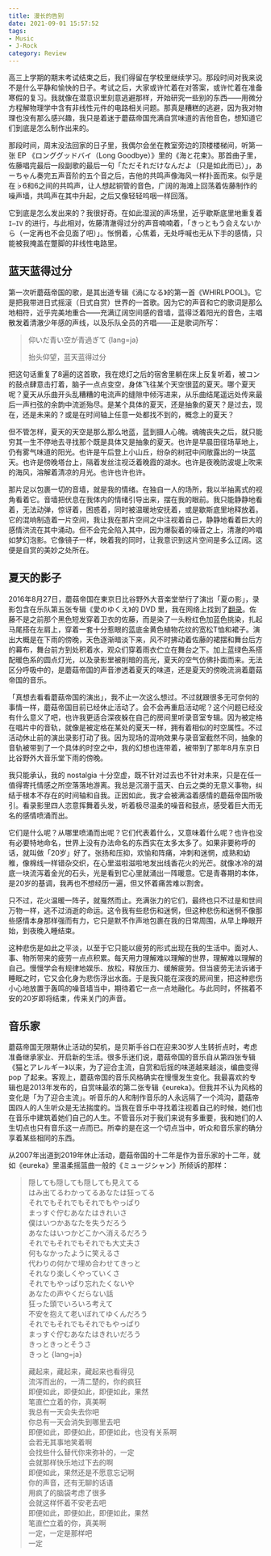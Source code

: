 ```yaml
---
title: 漫长的告别
date: 2021-09-01 15:57:52
tags:
- Music
- J-Rock
category: Review
---
```


高三上学期的期末考试结束之后，我们得留在学校里继续学习。那段时间对我来说不是什么平静和愉快的日子。考试之后，大家或许忙着在对答案，或许忙着在准备寒假的复习。我就像在潜意识里刻意逃避那样，开始研究一些别的东西——用微分方程解物理学中含有非线性元件的电路相关问题。那真是糟糕的逃避，因为我对物理也没有那么感兴趣，我只是着迷于蘑菇帝国充满自赏味道的吉他音色，想知道它们到底是怎么制作出来的。

那段时间，周末没法回家的日子里，我偶尔会坐在教室旁边的顶楼楼梯间，听第一张 EP 《ロンググッドバイ（Long Goodbye）》里的《<span lang="ja">海と花束</span>》。那首曲子里，佐藤唱完最后一段副歌的最后一句「ただそれだけなんだよ（只是如此而已）」，あーちゃん奏完五声音阶的五个音之后，吉他的共鸣声像海风一样扑面而来。似乎是在♭6和6之间的共鸣声，让人想起铜管的音色，广阔的海滩上回荡着佐藤制作的噪声墙，共鸣声在其中升起，之后又像轻轻呜咽一样回落。

它到底是怎么发出来的？我很好奇。在如此湿润的声场里，近乎歇斯底里地重复着 `I–IV` 的进行，与此相对，佐藤清澈得过分的声音喃喃着，「<span lang="ja">きっともう会えないから</span>（一定再也不会见面了吧）」。怅惘着，心焦着，无处呼喊也无从下手的感情，只能被我掩盖在蹩脚的非线性电路里。

## 蓝天蓝得过分

第一次听蘑菇帝国的歌，是其出道专辑《<span lang="ja">渦になる</span>》的第一首《WHIRLPOOL》。它是把我带进日式摇滚（日式自赏）世界的一首歌。因为它的声音和它的歌词是那么地相符，近乎完美地重合——充满辽阔空间感的音墙，蓝得泛着阳光的音色，主唱散发着清澈少年感的声线，以及乐队全员的齐唱——正是歌词所写：

> 仰いだ青い空が青過ぎて {lang=ja}
> 
> 抬头仰望，蓝天蓝得过分

把这句话重复了8遍的这首歌，我在熄灯之后的宿舍里躺在床上反复听着，被コン的鼓点肆意击打着，脑子一点点变空，身体飞往某个天空很蓝的夏天。哪个夏天呢？夏天从乐曲开头乱糟糟的电流声的缝隙中倾泻进来，从乐曲结尾遥远处传来最后一声扫弦的余韵中流逝殆尽。是某个具体的夏天，还是抽象的夏天？是过去，现在，还是未来的？或是在时间轴上任意一处都找不到的，概念上的夏天？

但不管怎样，夏天的天空是那么那么地蓝，蓝到摄人心魄。魂魄丧失之后，就只能穷其一生不停地去寻找那个既是具体又是抽象的夏天。也许是早晨田径场草地上，仍有雾气味道的阳光。也许是午后登上小山丘，纷杂的树冠中间敞露出的一块蓝天。也许是傍晚塔台上，隔着发丝注视泛着晚霞的湖水。也许是夜晚防波堤上吹来的海风，溶解着清凉的月光。也许也许也许。

那片足以包裹一切的音墙，就是我的情绪。在独自一人的场所，我以半抽离式的视角看着它。音墙把伏息在我体内的情绪引导出来，摆在我的眼前。我只能静静地看着，无法动弹，惊讶着，困惑着，同时被温暖地安抚着，或是歇斯底里地释放着。它的混响制造着一片空间，我让我在那片空间之中注视着自己，静静地看着巨大的感情洪流在其中涌动。但不会完全陷入其中，因为爆裂着的噪音之上，清澈的吟唱如梦幻泡影。它像镜子一样，映着我的同时，让我意识到这片空间是多么辽阔。这便是自赏的美妙之处所在。

## 夏天的影子

2016年8月27日，蘑菇帝国在東京日比谷野外大音楽堂举行了演出「<span lang="ja">夏の影</span>」，录影包含在乐队第五张专辑《<span lang="ja">愛のゆくえ</span>》的 DVD 里，我在网络上找到了[翻录](https://youtube.com/playlist?list=PLrFKhfZgu_LxU33HCMGfK32pVAgjF9Nbe)。佐藤不是之前那个黑色短发穿着卫衣的佐藤，而是染了一头粉红色加蓝色挑染，扎起马尾搭在左肩上，穿着一套十分惹眼的蓝底金黄色植物花纹的宽松T恤和裙子。演出大概是在下雨的傍晚，天色逐渐暗淡下来，风不时拂动着佐藤的裙摆和舞台后方的幕布，舞台前方到处积着水，观众们穿着雨衣伫立在舞台之下。加上蓝绿色系搭配暖色系的圆点灯光，以及录影里被削暗的高光，夏天的空气仿佛扑面而来。无法区分呼吸中的，是蘑菇帝国的声音渗透着夏天的味道，还是夏天的傍晚流淌着蘑菇帝国的音乐。

「真想去看看蘑菇帝国的演出」，我不止一次这么想过。不过就跟很多无可奈何的事情一样，蘑菇帝国目前已经休止活动了。会不会再重启活动呢？这个问题已经没有什么意义了吧，也许我更适合深夜躲在自己的房间里听录音室专辑。因为被定格在唱片中的音轨，就像是被定格在某处的夏天一样，拥有着相似的时空属性。不过活动休止前的演出录影打动了我。因为现场的混响效果与录音室截然不同，抽象的音轨被带到了一个具体的时空之中，我的幻想也连带着，被带到了那年8月东京日比谷野外大音乐堂下雨的傍晚。

我只能承认，我的 nostalgia 十分空虚，既不针对过去也不针对未来，只是在任一值得寄托情感之所空落落地游离。我总是沉溺于蓝天、白云之类的无意义事物，纠结于根本不存在的时间轴和自我。正因如此，我才会被满溢着感情的蘑菇帝国所吸引。看录影里四人恣意挥舞着头发，听着极尽温柔的噪音和鼓点，感受着巨大而无名的感情喷涌而出。

它们是什么呢？从哪里喷涌而出呢？它们代表着什么，又意味着什么呢？也许也没有必要特地命名，世界上没有办法命名的东西实在太多太多了。如果非要称呼的话，就叫做「20岁」好了。张扬和压抑，欢愉和阵痛，冲刺和迷惘，成熟和幼稚，像棉线一样错杂交织，在心里滋啦滋啦地发出线香花火的光芒。就像冰冷的湖底一块流泻着金光的石头，光是看到它心里就涌出一阵暖意。它是青春期的本体，是20岁的基调，我再也不想经历一遍，但又怀着痛苦难以割舍。

只不过，花火温暖一阵子，就戛然而止。充满张力的它们，最终也只不过是和世间万物一样，逃不过消逝的命运。这令我有些悲伤和迷惘，但这种悲伤和迷惘不像那些感情本身那样强而有力，它只是默不作声地包裹在我的日常周围，从早上睁眼开始，到夜晚入睡结束。

这种悲伤是如此之平淡，以至于它只能以疲劳的形式出现在我的生活中。面对人、事、物所带来的疲劳一点点积累。每天用力理解难以理解的世界，理解难以理解的自己。慢慢学会有规律地娱乐、放松，释放压力、缓解疲劳。但当疲劳无法诉诸于睡眠之时，它又会化身为悲伤浮出水面。于是我只能在深夜的房间里，把这种悲伤小心地放置于轰鸣的噪音墙当中，期待着它一点一点地融化。与此同时，怀揣着不安的20岁即将结束，传来关门的声音。

## 音乐家

蘑菇帝国无限期休止活动的契机，是贝斯手谷口在迎来30岁人生转折点时，考虑准备继承家业、开启新的生活。很多乐迷们说，蘑菇帝国的音乐自从第四张专辑《<span lang="ja">猫とアレルギー</span>》以来，为了迎合主流，自赏和后摇的味道越来越淡，编曲变得 pop 了起来。客观上，蘑菇帝国的音乐风格确实在慢慢发生变化。我最喜欢的专辑也是2013年发布的，自赏味最浓的第二张专辑《eureka》。但我并不认为风格的变化是「为了迎合主流」。听音乐的人和制作音乐的人永远隔了一个鸿沟，蘑菇帝国四人的人生听众是无法揣度的。当我在音乐中寻找着注视着自己的时候，她们也在音乐中建筑着她们自己的人生。不管音乐对于我们来说有多重要，我和她们的人生切点也只有音乐这一点而已。所幸的是在这一个切点当中，听众和音乐家的确分享着某些相同的东西。

从2007年出道到2019年休止活动，蘑菇帝国的十二年是作为音乐家的十二年，就如《eureka》里温柔摇篮曲一般的《ミュージシャン》所倾诉的那样：

> 隠しても隠しても隠しても見えてる\
> はみ出てるわかってるあなたは狂ってる\
> それでもそれでもそれでもやっぱり\
> まっすぐ佇むあなたはきれいさ\
> 僕はいつかあなたを失うだろう\
> あなたはいつかどこかへ消えるだろう\
> それでもそれでもそれでも大丈夫さ\
> 何もなかったように笑えるさ\
> 代わりの何かで埋め合わせてきっと\
> それなり楽しくやっていくさ\
> それでもやっぱり忘れたくないや\
> あなたの声やくだらない話\
> 狂った頭でいろいろ考えて\
> 不安を抱えて老いぼれてゆくんだろう\
> それでもそれでもそれでもやっぱり\
> まっすぐ佇むあなたはきれいだろう\
> きっときっとそうさ\
> きっと {lang=ja}
> 
> 藏起来，藏起来，藏起来也看得见\
> 流泻而出的，一清二楚的，你的疯狂\
> 即便如此，即便如此，即便如此，果然\
> 笔直伫立着的你，真美啊\
> 我总有一天会失去你吧\
> 你总有一天会消失到哪里去吧\
> 即便如此，即便如此，即便如此，也没有关系啊\
> 会若无其事地笑着啊\
> 会找些什么替代你来弥补的，一定\
> 会就那样快乐地过下去的啊\
> 即便如此，果然还是不愿意忘记啊\
> 你的声音，还有无聊的话语\
> 用疯了的脑袋考虑了很多\
> 会就这样怀着不安老去吧\
> 即便如此，即便如此，即便如此，果然\
> 笔直伫立着的你，真美啊\
> 一定，一定是那样吧\
> 一定